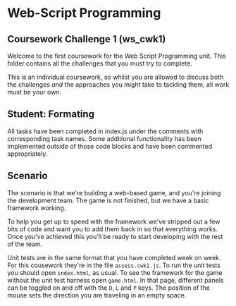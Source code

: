 # Web-Script Programming
## Coursework Challenge 1 (ws_cwk1)

Welcome to the first coursework for the Web Script Programming unit.  This folder contains all the challenges that you must try to complete.

This is an individual coursework, so whilst you are allowed to discuss both the challenges _and_ the approaches you might take to tackling them, all work must be your own.

## Student: Formating
All tasks have been completed in index.js under the comments with corresponding task names. Some additional functionality has been implemented outside of those code blocks and have been commented appropriately. 

## Scenario

The scenario is that we're building a web-based game, and you're joining the development team.  The game is not finished, but we have a basic framework working.

To help you get up to speed with the framework we've stripped out a few bits of code and want you to add them back in so that everything works.  Once you've achieved this you'll be ready to start developing with the rest of the team.

Unit tests are in the same format that you have completed week on week.  For this cousework they're in the file `assess.cwk1.js`.  To run the unit tests you should open `index.html`, as usual.  To see the framework for the game without the unit test harness open `game.html`.  In that page, different panels can be toggled on and off with the `D`, `L` and `P` keys. The position of the mouse sets the direction you are traveling in an empty space.




